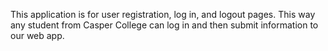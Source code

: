 This application is for user registration, log in, and logout pages. This way any student from Casper College can log in and then submit information to our web app.